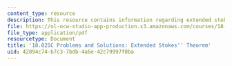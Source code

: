 ```yaml
---
content_type: resource
description: This resource contains information regarding extended stokes' theorem.
file: https://ol-ocw-studio-app-production.s3.amazonaws.com/courses/18-02sc-multivariable-calculus-fall-2010/42094c74b7c37bdb4a6e42c79997f0ba_MIT18_02SC_we_93_comb.pdf
file_type: application/pdf
resourcetype: Document
title: '18.02SC Problems and Solutions: Extended Stokes'' Theorem'
uid: 42094c74-b7c3-7bdb-4a6e-42c79997f0ba
---
```

